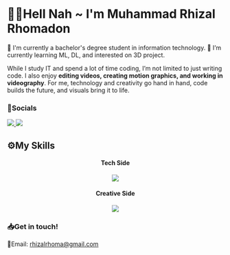 # 🐦‍🔥Hell Nah ~ I'm Muhammad Rhizal Rhomadon

🎒 I'm currently a bachelor's degree student in information technology. 
🌱 I’m currently learning ML, DL, and interested on 3D project.

While I study IT and spend a lot of time coding, I’m not limited to just writing code. I also enjoy **editing videos, creating motion graphics, and working in videography**. For me, technology and creativity go hand in hand, code builds the future, and visuals bring it to life.

### 🚀Socials
<a href="https://www.instagram.com/rhizal.rh_/">
  <img src="https://img.shields.io/badge/Instagram-%23E4405F.svg?&style=for-the-badge&logo=instagram&logoColor=white" />
</a>
<a href="https://www.linkedin.com/in/muhammad-rhizal-rhomadon-2928752ba/">
  <img src="https://img.shields.io/badge/LinkedIn-%230077B5.svg?&style=for-the-badge&logo=linkedin&logoColor=white" />
</a>


## ⚙️My Skills
<h4 align="center"> Tech Side</h4>
<p align="center">
  <a href="https://go-skill-icons.vercel.app/">
     <img
      src="https://go-skill-icons.vercel.app/api/icons?i=git,github,react,next,javascript,tailwind,python,overleaf"
    />
  </a>
</p>
<h4 align="center"> Creative Side </h4>
<p align="center">
  <a href="https://go-skill-icons.vercel.app/">
     <img
      src="https://go-skill-icons.vercel.app/api/icons?i=cc,ae,premiere,davinci,blender,ai,lightroom,ps,figma"
    />
  </a>
</p>

<!-- ## 📊Github Stats
![Rhizal's GitHub stats](https://github-readme-stats.vercel.app/api?username=rhizal24&show_icons=true&theme=dracula) -->

### 📥Get in touch!
📩Email: rhizalrhoma@gmail.com
<!--
**rhizal24/rhizal24** is a ✨ _special_ ✨ repository because its `README.md` (this file) appears on your GitHub profile.

Here are some ideas to get you started:

- 🔭 I’m currently working on ...
- 🌱 I’m currently learning ...
- 👯 I’m looking to collaborate on ...
- 🤔 I’m looking for help with ...
- 💬 Ask me about ...
- 📫 How to reach me: ...
- 😄 Pronouns: ...
- ⚡ Fun fact: ...
-->
